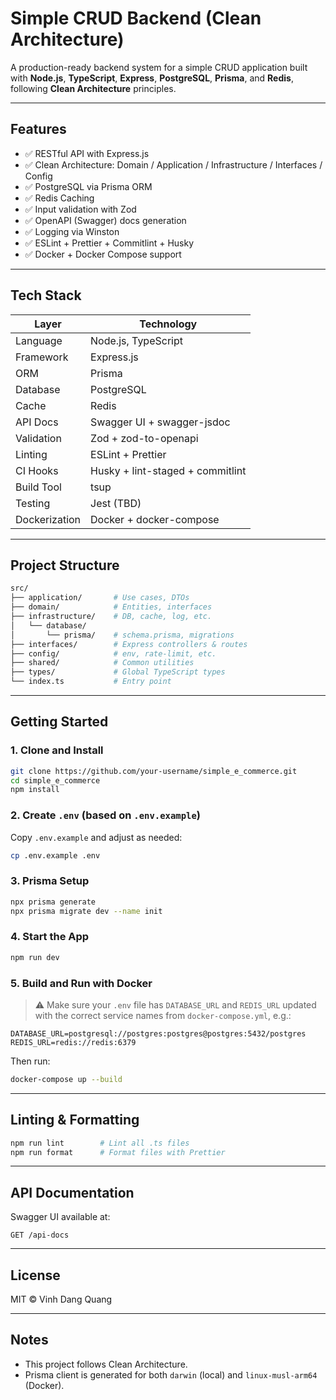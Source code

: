 # Simple CRUD Backend (Clean Architecture)

A production-ready backend system for a simple CRUD application built with **Node.js**, **TypeScript**, **Express**, **PostgreSQL**, **Prisma**, and **Redis**, following **Clean Architecture** principles.

---

## Features

- ✅ RESTful API with Express.js
- ✅ Clean Architecture: Domain / Application / Infrastructure / Interfaces / Config
- ✅ PostgreSQL via Prisma ORM
- ✅ Redis Caching
- ✅ Input validation with Zod
- ✅ OpenAPI (Swagger) docs generation
- ✅ Logging via Winston
- ✅ ESLint + Prettier + Commitlint + Husky
- ✅ Docker + Docker Compose support

---

## Tech Stack

| Layer         | Technology                       |
| ------------- | -------------------------------- |
| Language      | Node.js, TypeScript              |
| Framework     | Express.js                       |
| ORM           | Prisma                           |
| Database      | PostgreSQL                       |
| Cache         | Redis                            |
| API Docs      | Swagger UI + swagger-jsdoc       |
| Validation    | Zod + zod-to-openapi             |
| Linting       | ESLint + Prettier                |
| CI Hooks      | Husky + lint-staged + commitlint |
| Build Tool    | tsup                             |
| Testing       | Jest (TBD)                       |
| Dockerization | Docker + docker-compose          |

---

## Project Structure

```bash
src/
├── application/       # Use cases, DTOs
├── domain/            # Entities, interfaces
├── infrastructure/    # DB, cache, log, etc.
│   └── database/
│       └── prisma/    # schema.prisma, migrations
├── interfaces/        # Express controllers & routes
├── config/            # env, rate-limit, etc.
├── shared/            # Common utilities
├── types/             # Global TypeScript types
└── index.ts           # Entry point
```

---

## Getting Started

### 1. Clone and Install

```bash
git clone https://github.com/your-username/simple_e_commerce.git
cd simple_e_commerce
npm install
```

### 2. Create `.env` (based on `.env.example`)

Copy `.env.example` and adjust as needed:

```bash
cp .env.example .env
```

### 3. Prisma Setup

```bash
npx prisma generate
npx prisma migrate dev --name init
```

### 4. Start the App

```bash
npm run dev
```

### 5. Build and Run with Docker

> ⚠️ Make sure your `.env` file has `DATABASE_URL` and `REDIS_URL` updated with the correct service names from `docker-compose.yml`, e.g.:

```dotenv
DATABASE_URL=postgresql://postgres:postgres@postgres:5432/postgres
REDIS_URL=redis://redis:6379
```

Then run:

```bash
docker-compose up --build
```

---

## Linting & Formatting

```bash
npm run lint        # Lint all .ts files
npm run format      # Format files with Prettier
```

---

## API Documentation

Swagger UI available at:

```
GET /api-docs
```

---

## License

MIT © Vinh Dang Quang

---

## Notes

- This project follows Clean Architecture.
- Prisma client is generated for both `darwin` (local) and `linux-musl-arm64` (Docker).
